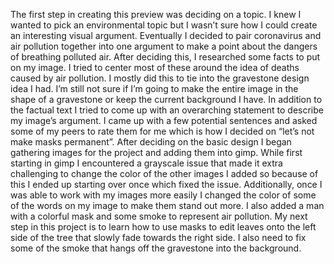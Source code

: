 The first step in creating this preview was deciding on a topic. I knew I wanted to pick an environmental topic but I wasn’t sure how I could create an interesting visual argument. Eventually I decided to pair coronavirus and air pollution together into one argument to make a point about the dangers of breathing polluted air. After deciding this, I researched some facts to put on my image. I tried to center most of these around the idea of deaths caused by air pollution. I mostly did this to tie into the gravestone design idea I had. I’m still not sure if I’m going to make the entire image in the shape of a gravestone or keep the current background I have. In addition to the factual text I tried to come up with an overarching statement to describe my image’s argument. I came up with a few potential sentences and asked some of my peers to rate them for me which is how I decided on “let’s not make masks permanent”. After deciding on the basic design I began gathering images for the project and adding them into gimp. While first starting in gimp I encountered a grayscale issue that made it extra challenging to change the color of the other images I added so because of this I ended up starting over once which fixed the issue. Additionally, once I was able to work with my images more easily I changed the color of some of the words on my image to make them stand out more. I also added a man with a colorful mask and some smoke to represent air pollution. My next step in this project is to learn how to use masks to edit leaves onto the left side of the tree that slowly fade towards the right side. I also need to fix some of the smoke that hangs off the gravestone into the background. 
